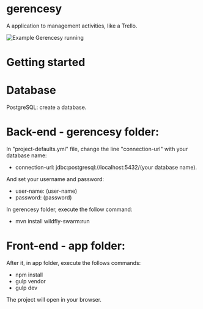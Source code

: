 # gerencesy
A application to management activities, like a Trello.

![Example Gerencesy running](https://i.imgur.com/VbFUxwz.gif)

# Getting started 

# Database
PostgreSQL: create a database.

# Back-end - gerencesy folder:
In "project-defaults.yml" file, change the line "connection-url" with your database name:
- connection-url: jdbc:postgresql://localhost:5432/(your database name).

And set your username and password:
- user-name: (user-name)
- password: (password)

In gerencesy folder, execute the follow command:
- mvn install wildfly-swarm:run

# Front-end - app folder:
After it, in app folder, execute the follows commands:
- npm install
- gulp vendor
- gulp dev

The project will open in your browser.

